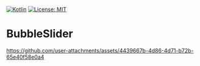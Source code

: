 [![Kotlin](https://img.shields.io/badge/Kotlin-2.0.0-blue.svg?style=flat&logo=kotlin)](https://kotlinlang.org)
[![License: MIT](https://img.shields.io/badge/License-MIT-orange.svg)](https://github.com/TurKurT656/BubbleSlider/LICENSE)

# BubbleSlider

https://github.com/user-attachments/assets/4439667b-4d86-4d71-b72b-65e40f58e0a4

